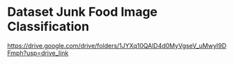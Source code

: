 # Dataset Junk Food Image Classification
https://drive.google.com/drive/folders/1JYXq10QAlD4d0MyVgseV_uMwyI9DFmph?usp=drive_link
